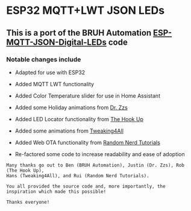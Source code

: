 # ESP32 MQTT+LWT JSON LEDs

## This is a port of the BRUH Automation [ESP-MQTT-JSON-Digital-LEDs](https://github.com/bruhautomation/ESP-MQTT-JSON-Digital-LEDs) code

### Notable changes include

* Adapted for use with ESP32

* Added MQTT LWT functionality

* Added Color Temperature slider for use in Home Assistant

* Added some Holiday animations from [Dr. Zzs](https://github.com/Snipercaine/Holiday-LED-files)

* Added LED Locator functionality from [The Hook Up](https://github.com/thehookup/Holiday_LEDS)

* Added some animations from [Tweaking4All](https://www.tweaking4all.com/hardware/arduino/adruino-led-strip-effects/)

* Added Web OTA functionality from [Random Nerd Tutorials](https://randomnerdtutorials.com/esp32-over-the-air-ota-programming/)

* Re-factored some code to increase readability and ease of adoption

```text
Many thanks go out to Ben (BRUH Automation), Justin (Dr. Zzs), Rob (The Hook Up),
Hans (Tweaking4All), and Rui (Random Nerd Tutorials).

You all provided the source code and, more importantly, the inspiration which made this possible!

Thanks everyone!
```

